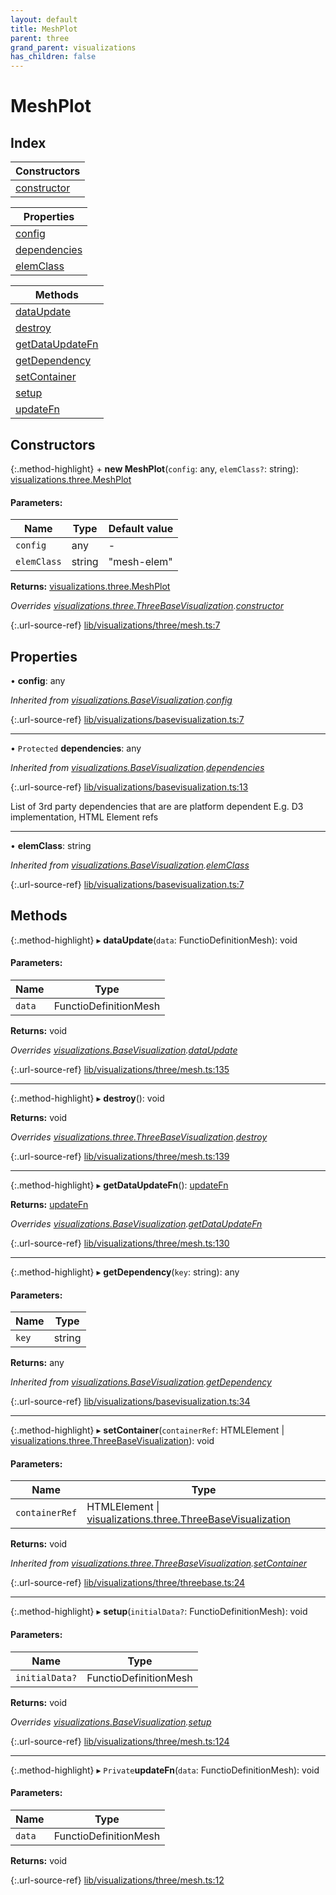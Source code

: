 ```yaml
---
layout: default
title: MeshPlot
parent: three
grand_parent: visualizations
has_children: false
---
```


# MeshPlot

## Index

| Constructors |
|-----------|
| [constructor](#constructor) |

| Properties |
|-----------|
| [config](#config) |
| [dependencies](#dependencies) |
| [elemClass](#elemclass) |

| Methods |
|-----------|
| [dataUpdate](#dataupdate) |
| [destroy](#destroy) |
| [getDataUpdateFn](#getdataupdatefn) |
| [getDependency](#getdependency) |
| [setContainer](#setcontainer) |
| [setup](#setup) |
| [updateFn](#updatefn) |

## Constructors

{:.method-highlight}
\+ **new MeshPlot**(`config`: any, `elemClass?`: string): [visualizations.three.MeshPlot](../visualizations_three_meshplot)

#### Parameters:

Name | Type | Default value |
------ | ------ | ------ |
`config` | any | - |
`elemClass` | string | "mesh-elem" |

**Returns:** [visualizations.three.MeshPlot](../visualizations_three_meshplot)

*Overrides [visualizations.three.ThreeBaseVisualization](../visualizations_three_threebasevisualization).[constructor](../visualizations_three_threebasevisualization#constructor)*

{:.url-source-ref}
[lib/visualizations/three/mesh.ts:7](https://github.com/ascentcore/dataspot/blob/85054f3/lib/visualizations/three/mesh.ts#L7)

## Properties

•  **config**: any

*Inherited from [visualizations.BaseVisualization](../visualizations_basevisualization).[config](../visualizations_basevisualization#config)*

{:.url-source-ref}
[lib/visualizations/basevisualization.ts:7](https://github.com/ascentcore/dataspot/blob/85054f3/lib/visualizations/basevisualization.ts#L7)

___

• `Protected` **dependencies**: any

*Inherited from [visualizations.BaseVisualization](../visualizations_basevisualization).[dependencies](../visualizations_basevisualization#dependencies)*

{:.url-source-ref}
[lib/visualizations/basevisualization.ts:13](https://github.com/ascentcore/dataspot/blob/85054f3/lib/visualizations/basevisualization.ts#L13)

List of 3rd party dependencies that are are platform dependent
E.g. D3 implementation, HTML Element refs

___

•  **elemClass**: string

*Inherited from [visualizations.BaseVisualization](../visualizations_basevisualization).[elemClass](../visualizations_basevisualization#elemclass)*

{:.url-source-ref}
[lib/visualizations/basevisualization.ts:7](https://github.com/ascentcore/dataspot/blob/85054f3/lib/visualizations/basevisualization.ts#L7)

## Methods

{:.method-highlight}
▸ **dataUpdate**(`data`: FunctioDefinitionMesh): void

#### Parameters:

Name | Type |
------ | ------ |
`data` | FunctioDefinitionMesh |

**Returns:** void

*Overrides [visualizations.BaseVisualization](../visualizations_basevisualization).[dataUpdate](../visualizations_basevisualization#dataupdate)*

{:.url-source-ref}
[lib/visualizations/three/mesh.ts:135](https://github.com/ascentcore/dataspot/blob/85054f3/lib/visualizations/three/mesh.ts#L135)

___

{:.method-highlight}
▸ **destroy**(): void

**Returns:** void

*Overrides [visualizations.three.ThreeBaseVisualization](../visualizations_three_threebasevisualization).[destroy](../visualizations_three_threebasevisualization#destroy)*

{:.url-source-ref}
[lib/visualizations/three/mesh.ts:139](https://github.com/ascentcore/dataspot/blob/85054f3/lib/visualizations/three/mesh.ts#L139)

___

{:.method-highlight}
▸ **getDataUpdateFn**(): [updateFn](../visualizations_three_meshplot#updatefn)

**Returns:** [updateFn](../visualizations_three_meshplot#updatefn)

*Overrides [visualizations.BaseVisualization](../visualizations_basevisualization).[getDataUpdateFn](../visualizations_basevisualization#getdataupdatefn)*

{:.url-source-ref}
[lib/visualizations/three/mesh.ts:130](https://github.com/ascentcore/dataspot/blob/85054f3/lib/visualizations/three/mesh.ts#L130)

___

{:.method-highlight}
▸ **getDependency**(`key`: string): any

#### Parameters:

Name | Type |
------ | ------ |
`key` | string |

**Returns:** any

*Inherited from [visualizations.BaseVisualization](../visualizations_basevisualization).[getDependency](../visualizations_basevisualization#getdependency)*

{:.url-source-ref}
[lib/visualizations/basevisualization.ts:34](https://github.com/ascentcore/dataspot/blob/85054f3/lib/visualizations/basevisualization.ts#L34)

___

{:.method-highlight}
▸ **setContainer**(`containerRef`: HTMLElement \| [visualizations.three.ThreeBaseVisualization](../visualizations_three_threebasevisualization)): void

#### Parameters:

Name | Type |
------ | ------ |
`containerRef` | HTMLElement \| [visualizations.three.ThreeBaseVisualization](../visualizations_three_threebasevisualization) |

**Returns:** void

*Inherited from [visualizations.three.ThreeBaseVisualization](../visualizations_three_threebasevisualization).[setContainer](../visualizations_three_threebasevisualization#setcontainer)*

{:.url-source-ref}
[lib/visualizations/three/threebase.ts:24](https://github.com/ascentcore/dataspot/blob/85054f3/lib/visualizations/three/threebase.ts#L24)

___

{:.method-highlight}
▸ **setup**(`initialData?`: FunctioDefinitionMesh): void

#### Parameters:

Name | Type |
------ | ------ |
`initialData?` | FunctioDefinitionMesh |

**Returns:** void

*Overrides [visualizations.BaseVisualization](../visualizations_basevisualization).[setup](../visualizations_basevisualization#setup)*

{:.url-source-ref}
[lib/visualizations/three/mesh.ts:124](https://github.com/ascentcore/dataspot/blob/85054f3/lib/visualizations/three/mesh.ts#L124)

___

{:.method-highlight}
▸ `Private`**updateFn**(`data`: FunctioDefinitionMesh): void

#### Parameters:

Name | Type |
------ | ------ |
`data` | FunctioDefinitionMesh |

**Returns:** void

{:.url-source-ref}
[lib/visualizations/three/mesh.ts:12](https://github.com/ascentcore/dataspot/blob/85054f3/lib/visualizations/three/mesh.ts#L12)
